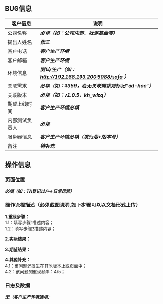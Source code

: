 ## BUG信息
客户信息|说明
---|---
公司名称|***必填（如：公司内部、社保基金等）***
提出人姓名|***张三***
客户电话|***客户生产环境***
客户邮箱|***客户生产环境***
环境信息|***测试/生产（如：http://192.168.103.200:8088/sofa ）***
关联需求|***必填（如：#359，若无关联需求则标记“ad-hoc”）***
关联版本|***必填（如：v1.0.5、kh_wlzq）***
期望上线时间|***客户生产环境必填***
内部测试负责人|***必填***
服务器信息|***客户生产环境必填（发行版+版本号）***
备注|***待补充***

## 操作信息

### 页面位置
***必填（如：TA登记过户->日常运营）***

### 操作流程描述（必须截图说明,如下步骤可以以文档形式上传）
**1.重现步骤：**<br>
1.1：填写步骤1描述内容；<br>
1.2：填写步骤2描述内容；<br>

**2.实际结果：**<br>

**3.期望结果：**<br>

**4.其他补充：**<br>
4.1：该问题还发生在其他版本上或页面中；<br>
4.2：该问题的重现频率：4/5；<br>

### 日志及数据

***无（客户生产环境选填）***